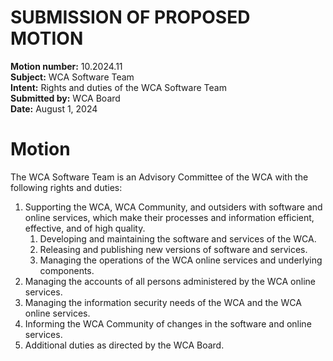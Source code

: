 # SUBMISSION OF PROPOSED MOTION

**Motion number:** 10.2024.11  
**Subject:** WCA Software Team  
**Intent:** Rights and duties of the WCA Software Team  
**Submitted by:** WCA Board  
**Date:** August 1, 2024  

# Motion

The WCA Software Team is an Advisory Committee of the WCA with the following rights and duties:

1. Supporting the WCA, WCA Community, and outsiders with software and online services, which make their processes and information efficient, effective, and of high quality.
   1. Developing and maintaining the software and services of the WCA.
   2. Releasing and publishing new versions of software and services.
   3. Managing the operations of the WCA online services and underlying components.
2. Managing the accounts of all persons administered by the WCA online services.
3. Managing the information security needs of the WCA and the WCA online services.
4. Informing the WCA Community of changes in the software and online services.
5. Additional duties as directed by the WCA Board.

